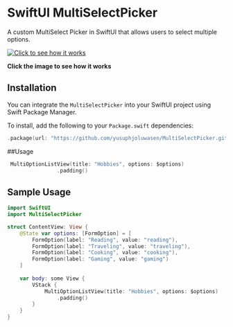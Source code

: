 # SwiftUI MultiSelectPicker

A custom MultiSelect Picker in SwiftUI that allows users to select multiple options.

[![Click to see how it works](https://github.com/user-attachments/assets/9608c9f2-f0fa-40c3-9a8c-512efccbc5e9)](https://youtube.com/shorts/QZwxrJwSoU8)

**Click the image to see how it works**

## Installation

You can integrate the `MultiSelectPicker` into your SwiftUI project using Swift Package Manager.

To install, add the following to your `Package.swift` dependencies:

```swift
.package(url: "https://github.com/yusuphjoluwasen/MultiSelectPicker.git", from: "1.0.0")
```

##Usage
```swift
 MultiOptionListView(title: "Hobbies", options: $options)
                .padding()
```

## Sample Usage
```swift
import SwiftUI
import MultiSelectPicker

struct ContentView: View {
    @State var options: [FormOption] = [
        FormOption(label: "Reading", value: "reading"),
        FormOption(label: "Traveling", value: "traveling"),
        FormOption(label: "Cooking", value: "cooking"),
        FormOption(label: "Gaming", value: "gaming")
    ]
    
    var body: some View {
        VStack {
            MultiOptionListView(title: "Hobbies", options: $options)
                .padding()
        }
    }
}
```
